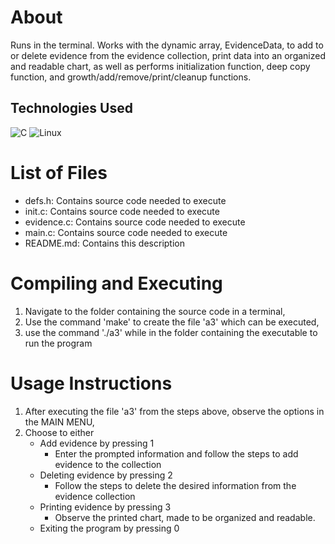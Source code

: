 
	
# About
Runs in the terminal. Works with the dynamic array, EvidenceData, to add to or delete evidence from the evidence collection, print data into an organized and readable chart, as well as performs initialization function, deep copy function, and growth/add/remove/print/cleanup functions. 

## Technologies Used
![C](https://img.shields.io/badge/-C-A8B9CC?style=flat&logo=c&logoColor=white) ![Linux](https://img.shields.io/badge/-Linux-FCC624?style=flat&logo=linux&logoColor=black)
	
# List of Files
- defs.h: Contains source code needed to execute
- init.c: Contains source code needed to execute
- evidence.c: Contains source code needed to execute 
- main.c: Contains source code needed to execute
- README.md: Contains this description

# Compiling and Executing
1. Navigate to the folder containing the source code in a terminal,
2. Use the command 'make' to create the file 'a3' which can be executed,
3. use the command './a3' while in the folder containing the executable to run the program

# Usage Instructions
1. After executing the file 'a3' from the steps above, observe the options in the MAIN MENU,
2. Choose to either
	- Add evidence by pressing 1
		- Enter the prompted information and follow the steps to add evidence to the collection
	- Deleting evidence by pressing 2
	  	- Follow the steps to delete the desired information from the evidence collection
	- Printing evidence by pressing 3
	  	- Observe the printed chart, made to be organized and readable. 
	- Exiting the program by pressing 0

